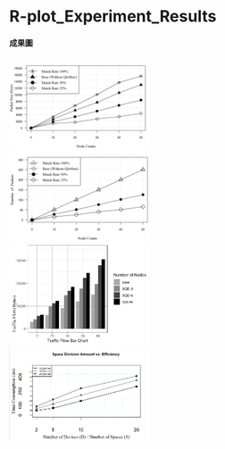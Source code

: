 # R-plot_Experiment_Results
#### 成果圖
<img src="實驗1折線圖.png" alt="Cover" width="50%"/>
<img src="實驗2折線圖.png" alt="Cover" width="50%"/>
<img src="Traffic_Flow_Bar_Chart.png" alt="Cover" width="50%"/>
<img src="Space_Division_Amount_vs_Efficiency.png" alt="Cover" width="50%"/><br /><br />
